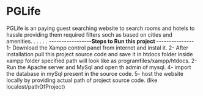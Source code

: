 # PGLife
PGLife is an paying guest searching website to search rooms and hotels to hassle providing them required filters soch as based on cities and amenities.
.
.
.
.
.
**-----------------Steps to Run this project ---------------**
1- Download the Xampp control panel from internet and instal it.
2- After installation pull this project source code and save it in htdocs folder inside xampp folder specified path will look like as programfiles/xampp/htdocs.
2- Run the Apache server and MySql and open th admin of mysql.
4- import the database in mySql present in the source code.
5- host the website locally by providing actual path of project source code. (like localost/pathOfProject)
